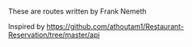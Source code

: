 These are routes written by Frank Nemeth 

Inspired by https://github.com/athoutam1/Restaurant-Reservation/tree/master/api 
